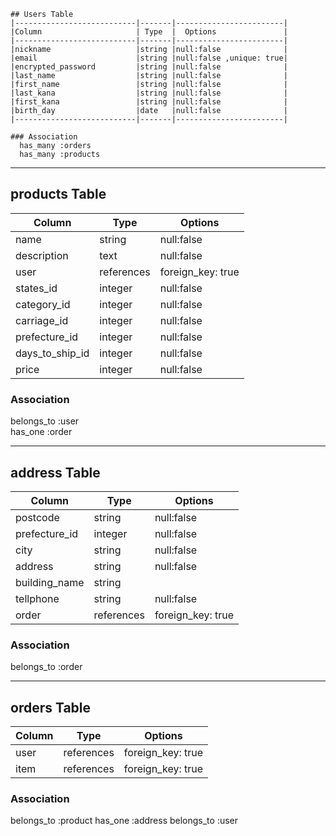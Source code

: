     ## Users Table
    |---------------------------|-------|------------------------|
    |Column                     | Type  |  Options               | 
    |---------------------------|-------|------------------------|
    |nickname                   |string |null:false              |
    |email                      |string |null:false ,unique: true|
    |encrypted_password         |string |null:false              |
    |last_name                  |string |null:false              |
    |first_name                 |string |null:false              |
    |last_kana                  |string |null:false              |
    |first_kana                 |string |null:false              |
    |birth_day                  |date   |null:false              |
    |---------------------------|-------|------------------------|

    ### Association
      has_many :orders
      has_many :products


----------------------------- ----------------------------- -----------------------------

## products Table

| Column        |Type      | Options           |
|---------------|----------|-------------------|
|name           |string    |null:false         |
|description    |text      |null:false         |
|user           |references|foreign_key: true  |
|states_id      |integer   |null:false         |
|category_id    |integer   |null:false         |
|carriage_id    |integer   |null:false         |
|prefecture_id  |integer   |null:false         |
|days_to_ship_id|integer   |null:false         |
|price          |integer   |null:false         |

### Association
  belongs_to :user  
  has_one :order

----------------------------- ----------------------------- -----------------------------
## address Table

|Column        |Type      |Options            |
|--------------|----------|-------------------|
|postcode      |string    |null:false         |
|prefecture_id |integer   |null:false         |
|city          |string    |null:false         |
|address       |string    |null:false         |
|building_name |string    |                   |
|tellphone     |string    |null:false         |
|order         |references|foreign_key: true  |


### Association
  belongs_to :order
  
   
  ----------------------------- ----------------------------- -----------------------------
## orders Table

|Column     |Type       |Options                 |
|-----------|----------|------------------------|
|user       |references|foreign_key: true       |
|item       |references|foreign_key: true       |

### Association
  belongs_to :product
  has_one :address
  belongs_to :user
